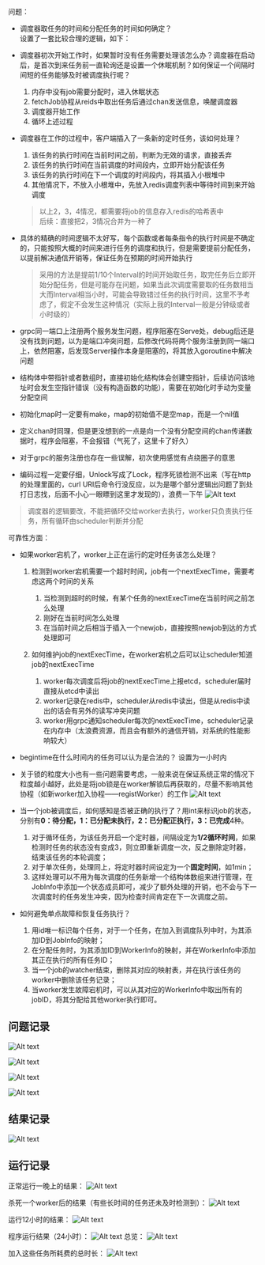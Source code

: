 问题：
* 调度器取任务的时间和分配任务的时间如何确定？\
设置了一套比较合理的逻辑，如下：

* 调度器初次开始工作时，如果暂时没有任务需要处理该怎么办？调度器在启动后，是首次到来任务前一直轮询还是设置一个休眠机制？如何保证一个间隔时间短的任务能够及时被调度执行呢？
    1. 内存中没有job需要分配时，进入休眠状态
    2. fetchJob协程从reids中取出任务后通过chan发送信息，唤醒调度器
    3. 调度器开始工作
    4. 循环上述过程

* 调度器在工作的过程中，客户端插入了一条新的定时任务，该如何处理？
    1. 该任务的执行时间在当前时间之前，判断为无效的请求，直接丢弃
    2. 该任务的执行时间在当前调度的时间段内，立即开始分配该任务
    3. 该任务的执行时间在下一个调度的时间段内，将其插入小根堆中
    4. 其他情况下，不放入小根堆中，先放入redis调度列表中等待时间到来开始调度
    > 以上2，3，4情况，都需要将job的信息存入redis的哈希表中\
    > 后续：直接把2，3情况合并为一种了

* 具体的精确的时间逻辑不太好写，每个函数或者每条指令的执行时间是不确定的，只能按照大概的时间来进行任务的调度和执行，但是需要提前分配任务，以提前解决通信开销等，保证任务在预期的时间开始执行
    > 采用的方法是提前1/10个Interval的时间开始取任务，取完任务后立即开始分配任务，但是可能存在问题，如果当此次调度需要取的任务数相当大而Interval相当小时，可能会导致错过任务的执行时间，这里不予考虑了，假定不会发生这种情况（实际上我的Interval一般是分钟级或者小时级的）

* grpc同一端口上注册两个服务发生问题，程序阻塞在Serve处，debug后还是没有找到问题，以为是端口冲突问题，后修改代码将两个服务注册到同一端口上，依然阻塞，后发现Server操作本身是阻塞的，将其放入goroutine中解决问题

* 结构体中带指针或者数组时，直接初始化结构体会创建空指针，后续访问该地址时会发生空指针错误（没有构造函数的功能），需要在初始化时手动为变量分配空间

* 初始化map时一定要有make，map的初始值不是空map，而是一个nil值
* 定义chan时同理，但是更没想到的一点是向一个没有分配空间的chan传递数据时，程序会阻塞，不会报错（气死了，这里卡了好久）

* 对于grpc的服务注册也存在一些误解，初次使用感觉有点绕圈子的意思

* 编码过程一定要仔细，Unlock写成了Lock，程序死锁检测不出来（写在http的处理里面的，curl URI后命令行没反应，以为是哪个部分逻辑出问题了到处打日志找，后面不小心一眼瞟到这里才发现的），浪费一下午
![Alt text](/pictures/genius.png)


> 调度器的逻辑要改，不能把循环交给worker去执行，worker只负责执行任务，所有循环由scheduler判断并分配

可靠性方面：
* 如果worker宕机了，worker上正在运行的定时任务该怎么处理？
    1. 检测到worker宕机需要一个超时时间，job有一个nextExecTime，需要考虑这两个时间的关系
        1. 当检测到超时的时候，有某个任务的nextExecTime在当前时间之前怎么处理
        2. 刚好在当前时间怎么处理
        3. 在当前时间之后相当于插入一个newjob，直接按照newjob到达的方式处理即可

    2. 如何维护job的nextExecTime，在worker宕机之后可以让scheduler知道job的nextExecTime
        1. worker每次调度后将job的nextExecTime上报etcd，scheduler届时直接从etcd中读出
        2. worker记录在redis中，scheduler从redis中读出，但是从redis中读出的话会有另外的读写冲突问题
        3. worker用grpc通知scheduler每次的nextExecTime，scheduler记录在内存中（太浪费资源，而且会有额外的通信开销，对系统的性能影响较大）

* begintime在什么时间内的任务可以认为是合法的？ 设置为一小时内

* 关于锁的粒度大小也有一些问题需要考虑，一般来说在保证系统正常的情况下粒度越小越好，此处是将job锁是在worker解锁后再获取的，尽量不影响其他协程（如新worker加入协程——registWorker）的工作
![Alt text](/pictures/3mutex.png)

* 当一个job被调度后，如何感知是否被正确的执行了？用int来标识job的状态，分别有**0：待分配，1：已分配未执行，2：已分配正执行，3：已完成**4种。
    1. 对于循环任务，为该任务开启一个定时器，间隔设定为**1/2循环时间**，如果检测时任务的状态没有变成3，则立即重新调度一次，反之删除定时器，结束该任务的本轮调度；
    2. 对于单次任务，处理同上，将定时器时间设定为一个**固定时间**，如1min；
    3. 这样处理可以不用为每次调度的任务新增一个结构体数组来进行管理，在JobInfo中添加一个状态成员即可，减少了额外处理的开销，也不会与下一次调度时的任务发生冲突，因为检查时间肯定在下一次调度之前。

* 如何避免单点故障和恢复任务执行？
    1. 用id唯一标识每个任务，对于一个任务，在加入到调度队列中时，为其添加ID到JobInfo的映射；
    2. 在分配任务时，为其添加ID到WorkerInfo的映射，并在WorkerInfo中添加其正在执行的所有任务ID；
    3. 当一个job的watcher结束，删除其对应的映射表，并在执行该任务的worker中删除该任务记录；
    4. 当worker发生故障宕机时，可以从其对应的WorkerInfo中取出所有的jobID，将其分配给其他worker执行即可。


## 问题记录
![Alt text](/pictures/11-28.png)

![Alt text](/pictures/failed.png)

![Alt text](/pictures/timeout.png)

![Alt text](/pictures/time_wrong.png)

## 结果记录
![Alt text](/pictures/12-4_result.png)

## 运行记录
正常运行一晚上的结果：
![Alt text](/pictures/12-5-1.png)

杀死一个worker后的结果（有些长时间的任务还未及时检测到）：
![Alt text](/pictures/12-5-2.png)

运行12小时的结果：
![Alt text](/pictures/12-6-1.png)

程序运行结果（24小时）：
![Alt text](/pictures/12-9-1.png)
总览：
![Alt text](/pictures/12-9-3.png)

加入这些任务所耗费的总时长：
![Alt text](/pictures/12-9-2.png)
